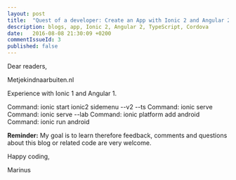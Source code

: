 ```yaml
---
layout: post
title:  "Quest of a developer: Create an App with Ionic 2 and Angular 2!"
description: blogs, app, Ionic 2, Angular 2, TypeScript, Cordova
date:   2016-08-08 21:30:09 +0200
commentIssueId: 3
published: false
---
```


Dear readers,

Metjekindnaarbuiten.nl

Experience with Ionic 1 and Angular 1.

Command: ionic start ionic2 sidemenu --v2 --ts
Command: ionic serve
Command: ionic serve --lab
Command: ionic platform add android
Command: ionic run android


**Reminder:** My goal is to learn therefore feedback, comments and questions about this blog or related code are very welcome.

Happy coding,

Marinus